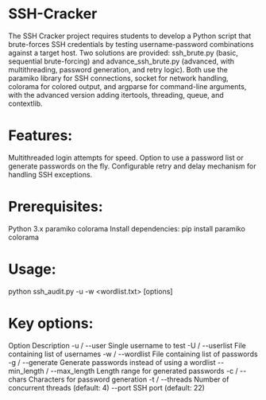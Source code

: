 # SSH-Cracker
The SSH Cracker project requires students to develop a Python script that brute-forces SSH credentials by testing username-password combinations against a target host. Two solutions are provided: ssh_brute.py (basic, sequential brute-forcing) and advance_ssh_brute.py (advanced, with multithreading, password generation, and retry logic). Both use the paramiko library for SSH connections, socket for network handling, colorama for colored output, and argparse for command-line arguments, with the advanced version adding itertools, threading, queue, and contextlib.

# Features:
Multithreaded login attempts for speed.
Option to use a password list or generate passwords on the fly.
Configurable retry and delay mechanism for handling SSH exceptions.

# Prerequisites:
Python 3.x
paramiko
colorama
Install dependencies: pip install paramiko colorama

# Usage: 
python ssh_audit.py <host> -u <username> -w <wordlist.txt> [options]

# Key options:
Option	Description
-u / --user	Single username to test
-U / --userlist	File containing list of usernames
-w / --wordlist	File containing list of passwords
-g / --generate	Generate passwords instead of using a wordlist
--min_length / --max_length	Length range for generated passwords
-c / --chars	Characters for password generation
-t / --threads	Number of concurrent threads (default: 4)
--port	SSH port (default: 22)
